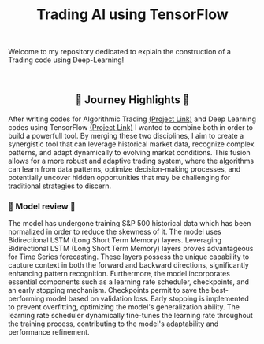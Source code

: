<h1 align="center">Trading AI using TensorFlow</h1>

<br>

Welcome to my repository dedicated to explain the construction of a Trading code using Deep-Learning!

<br>

<h2 align="center">🌅 Journey Highlights 🌅</h2>
<p>
After writing codes for Algorithmic Trading <a href="https://github.com/trystan-geoffre/Algorithmic-Trading">(Project Link)</a> and Deep Learning codes using TensorFlow <a href="https://github.com/trystan-geoffre/Deep-Learning-TensorFlow">(Project Link)</a> I wanted to combine both in order to build a powerfull tool. By merging these two disciplines, I aim to create a synergistic tool that can leverage historical market data, recognize complex patterns, and adapt dynamically to evolving market conditions. This fusion allows for a more robust and adaptive trading system, where the algorithms can learn from data patterns, optimize decision-making processes, and potentially uncover hidden opportunities that may be challenging for traditional strategies to discern.
  

<h3>🎯 Model review 🎯 </h3>
  The model has undergone training S&P 500 historical data which has been normalized in order to reduce the skewness of it. The model uses Bidirectional LSTM (Long Short Term Memory) layers. Leveraging Bidirectional LSTM (Long Short Term Memory) layers proves advantageous for Time Series forecasting. These layers possess the unique capability to capture context in both the forward and backward directions, significantly enhancing pattern recognition. Furthermore, the model incorporates essential components such as a learning rate scheduler, checkpoints, and an early stopping mechanism. Checkpoints permit to save the best-performing model based on validation loss. Early stopping is implemented to prevent overfitting, optimizing the model's generalization ability. The learning rate scheduler dynamically fine-tunes the learning rate throughout the training process, contributing to the model's adaptability and performance refinement.






  
